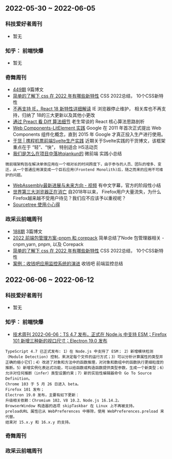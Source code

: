 ## 2022-05-30 ~ 2022-06-05

### 科技爱好者周刊
* 暂无

### 知乎： 前端快爆
* 暂无

### 奇舞周刊
* [449期](https://weekly.75.team/issue449.html) 9篇博文
* [简单的了解下 css 在 2022 年有哪些新特性](https://mp.weixin.qq.com/s/BKXwuhhYRNBbLFoABUvMsw) CSS 2022总结， 10个CSS新特性
* [不再支持 IE，React 18 新特性详细解读](https://mp.weixin.qq.com/s/0ycO5zot5EBcFOl46NwYoA) IE 浏览器停止维护， 相关库也不再支持，归纳了 18的三大更新以及其他小更改
* [通过 Preact 看 Diff 算法细节](https://mp.weixin.qq.com/s/2v2tSDOdjm4bZB23MxVh-g) 老生常谈的 React 核心算法思路剖析
* [Web Components-LitElement 实践](https://mp.weixin.qq.com/s?__biz=Mzg3NTcwMTUzNA==&mid=2247486908&idx=1&sn=81d822684f045d3579a1e4d23fa02bd2&chksm=cf3c39cdf84bb0dbbd2e231819dbb1fc5977e2f6d4a4fa934f7d5300bdda53f82311ba9a70fb&token=82437422&lang=zh_CN#rd) Google 在 2011 年首次正式提出 Web Components 组件化概念，直到 2015 年 Google 才真正投入生产进行使用。
* [干货 | 携程机票前端Svelte生产实践](https://mp.weixin.qq.com/s/QWwb8PXtdJJUKyicHRmBkw) 近期关于Svelte实践的干货博文，该框架重点在于 “轻”、“快”， 特别适合 H5活动页
* [我们是怎么在项目中落地qiankun的](https://mp.weixin.qq.com/s?__biz=Mzg2MDY5MTMxOA==&mid=2247485967&idx=1&sn=c5060dc6c4b48e89b307b59cabebebcd&chksm=ce23c416f9544d0018da5c60462efdff6dc95421f85001b78c18ba7adbaf244addf1f02fa9a1&token=82437422&lang=zh_CN#rd) 微前端 实践小总结
```
微前端架构旨在解决单体应用在一个相对长的时间跨度下，由于参与的人员、团队的增多、变迁，从一个普通应用演变成一个巨石应用(Frontend Monolith)后，随之而来的应用不可维护的问题。
```
* [WebAssembly最新进展与未来方向 - 视频](https://mp.weixin.qq.com/s/C_97w2Vrf1C_YspIG4fMIA) 有中文字幕，官方的阶段性小结
* [世界第三大浏览器正在消亡](https://mp.weixin.qq.com/s/U6DFwJ9TkbZvaYR04vmnrA) 自2018年以来， Firefox用户大量流失，为什么Firefox越来越不受用户待见？我们应不应该予以重视呢？
* [Sourcetree 使用小心得](https://mp.weixin.qq.com/s?__biz=Mzg4NzU5OTI1NQ==&mid=2247491650&idx=3&sn=bf3e3b50e1b4885a2e1ec22e1889b8cc&chksm=cf8559baf8f2d0ac7d76727d00be81cb33ae818b959686eb9b3ef490961fb0858c651d35e846&token=82437422&lang=zh_CN#rd) 

### 政采云前端周刊
* [188期](https://weekly.zoo.team/detail/188) 3篇博文
* [2022 前端包管理方案-pnpm 和 corepack](https://juejin.cn/post/7060448346107805732) 简单总结了Node 包管理器相关 - cnpm,yarn, pnpm, 以及 Corepack
* [简单的了解下 css 在 2022 年有哪些新特性](https://mp.weixin.qq.com/s/BKXwuhhYRNBbLFoABUvMsw) CSS 2022总结， 10个CSS新特性
* [案例：收钱吧应用监控系统的演进](https://mp.weixin.qq.com/s/rI7AG3S5cdl0Op02tlYedw) 收钱吧 前端监控总结


## 2022-06-06 ~ 2022-06-12

### 科技爱好者周刊
* 暂无

### 知乎： 前端快爆
* [技术周刊 2022-06-06：TS 4.7 发布，正式在 Node.js 中支持 ESM；Firefox 101 新增三种新的视口尺寸；Electron 19.0 发布](https://zhuanlan.zhihu.com/p/525058664)
```
TypeScript 4.7 已正式发布: 1）在 Node.js 中支持了 ESM； 2）新增模块检测（Module Detection) 控制，来决定每个文件的运行方式；3）可以分析计算属性的类型并正确的缩小它们；4）改进了对象和方法中的函数推理，对对象和数组中的函数执行更细粒度的推断。5）新增实例化表达式功能，可以给函数或构造函数提供类型参数，生成一个新类型；6）允许对任何推断（infer）类型设置约束；7）新的实验性编辑器命令 Go To Source Definition。
Chrome 103 于 5 月 26 日进入 beta。
Firefox 101 发布；
Electron 19.0 发布，主要有如下更新：
升级相关依赖：Chromium 102、V8 10.2、Node.js 16.14.2。
BrowserWindow 构造器的选项 skipTaskbar 在 Linux 上不再被支持。
preloadURL 属性已从 WebPreferences 中移除，使用 WebPreferences.preload 来代替。
结束对 15.x.y 和 16.x.y 的支持。
```

### 奇舞周刊


### 政采云前端周刊



